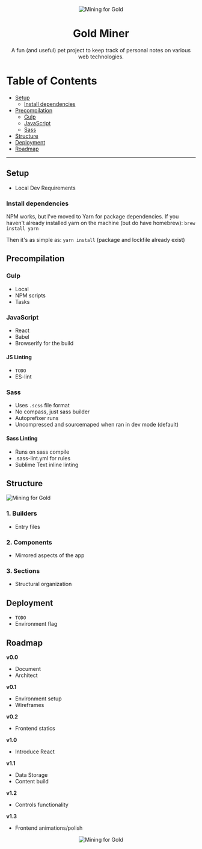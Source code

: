 <p align="center"><img src="https://rawgithub.com/jadef/gold-miner/master/source/images/logo-crest.svg" alt="Mining for Gold" /></p>

<h1 align="center">Gold Miner</h1>

<p align="center">A fun (and useful) pet project to keep track of personal notes on various web technologies.</p>

# Table of Contents

* [Setup](#setup)
  * [Install dependencies](#install-dependencies)
* [Precompilation](#precompilation)
  * [Gulp](#gulp)
  * [JavaScript](#javascript)
  * [Sass](#sass)
* [Structure](#structure)
* [Deployment](#deployment)
* [Roadmap](#roadmap)

----

## Setup

- Local Dev Requirements

### Install dependencies

NPM works, but I've moved to Yarn for package dependencies. If you haven't already installed yarn on the machine (but do have homebrew): `brew install yarn`

Then it's as simple as: `yarn install` (package and lockfile already exist)


## Precompilation

### Gulp

- Local
- NPM scripts
- Tasks

### JavaScript

- React
- Babel
- Browserify for the build

#### JS Linting

- `TODO`
- ES-lint

### Sass

- Uses `.scss` file format
- No compass, just sass builder
- Autoprefixer runs
- Uncompressed and sourcemaped when ran in dev mode (default)

#### Sass Linting

- Runs on sass compile
- .sass-lint.yml for rules
- Sublime Text inline linting

## Structure

![Mining for Gold](https://rawgithub.com/jadef/gold-miner/master/utils/docs/components.png)

### 1. Builders

- Entry files

### 2. Components

- Mirrored aspects of the app

### 3. Sections

- Structural organization

## Deployment

- `TODO`
- Environment flag

## Roadmap

**v0.0**

- Document
- Architect

**v0.1**

- Environment setup
- Wireframes

**v0.2**

-  Frontend statics

**v1.0**

- Introduce React

**v1.1**

- Data Storage
- Content build

**v1.2**

- Controls functionality

**v1.3**

- Frontend animations/polish

<p align="center"><img src="https://rawgithub.com/jadef/gold-miner/master/source/images/logo-sm.svg" alt="Mining for Gold" /></p>
